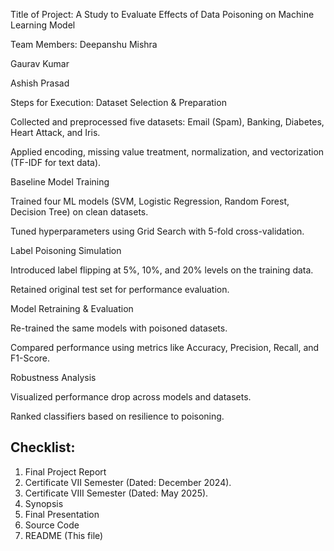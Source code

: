 Title of Project:
A Study to Evaluate Effects of Data Poisoning on Machine Learning Model

Team Members:
Deepanshu Mishra

Gaurav Kumar

Ashish Prasad

Steps for Execution:
Dataset Selection & Preparation

Collected and preprocessed five datasets: Email (Spam), Banking, Diabetes, Heart Attack, and Iris.

Applied encoding, missing value treatment, normalization, and vectorization (TF-IDF for text data).

Baseline Model Training

Trained four ML models (SVM, Logistic Regression, Random Forest, Decision Tree) on clean datasets.

Tuned hyperparameters using Grid Search with 5-fold cross-validation.

Label Poisoning Simulation

Introduced label flipping at 5%, 10%, and 20% levels on the training data.

Retained original test set for performance evaluation.

Model Retraining & Evaluation

Re-trained the same models with poisoned datasets.

Compared performance using metrics like Accuracy, Precision, Recall, and F1-Score.

Robustness Analysis

Visualized performance drop across models and datasets.

Ranked classifiers based on resilience to poisoning.

## Checklist:
1. Final Project Report
2. Certificate VII Semester (Dated: December 2024).
3. Certificate VIII Semester (Dated: May 2025).
4. Synopsis
5. Final Presentation
6. Source Code
7. README (This file)
